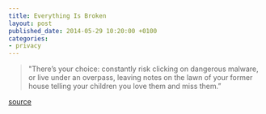 ```yaml
---
title: Everything Is Broken
layout: post
published_date: 2014-05-29 10:20:00 +0100
categories: 
- privacy
---
```


> "There’s your choice: constantly risk clicking on dangerous malware, or live under an overpass, leaving notes on the lawn of your former house telling your children you love them and miss them.”

[source](https://medium.com/message/everything-is-broken-81e5f33a24e1)
